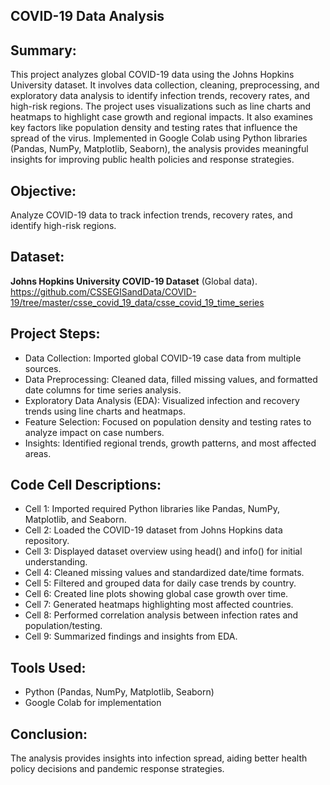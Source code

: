 ## COVID-19 Data Analysis


## Summary:

This project analyzes global COVID-19 data using the Johns Hopkins University dataset. It involves data collection, cleaning, preprocessing, and exploratory data analysis to identify infection trends, recovery rates, and high-risk regions. The project uses visualizations such as line charts and heatmaps to highlight case growth and regional impacts. It also examines key factors like population density and testing rates that influence the spread of the virus. Implemented in Google Colab using Python libraries (Pandas, NumPy, Matplotlib, Seaborn), the analysis provides meaningful insights for improving public health policies and response strategies.

 
## Objective:
Analyze COVID-19 data to track infection trends, recovery rates, and identify high-risk regions.
 
## Dataset:
**Johns Hopkins University COVID-19 Dataset** (Global data).
https://github.com/CSSEGISandData/COVID-19/tree/master/csse_covid_19_data/csse_covid_19_time_series

## Project Steps:

- Data Collection: Imported global COVID-19 case data from multiple sources.
- Data Preprocessing: Cleaned data, filled missing values, and formatted date columns for time series analysis.
- Exploratory Data Analysis (EDA): Visualized infection and recovery trends using line charts and heatmaps.
- Feature Selection: Focused on population density and testing rates to analyze impact on case numbers.
- Insights: Identified regional trends, growth patterns, and most affected areas.


## Code Cell Descriptions:
- Cell 1: Imported required Python libraries like Pandas, NumPy, Matplotlib, and Seaborn.
- Cell 2: Loaded the COVID-19 dataset from Johns Hopkins data repository.
- Cell 3: Displayed dataset overview using head() and info() for initial understanding.
- Cell 4: Cleaned missing values and standardized date/time formats.
- Cell 5: Filtered and grouped data for daily case trends by country.
- Cell 6: Created line plots showing global case growth over time.
- Cell 7: Generated heatmaps highlighting most affected countries.
- Cell 8: Performed correlation analysis between infection rates and population/testing.
- Cell 9: Summarized findings and insights from EDA.


## Tools Used:
- Python (Pandas, NumPy, Matplotlib, Seaborn)
- Google Colab for implementation




## Conclusion:
The analysis provides insights into infection spread, aiding better health policy decisions and pandemic response strategies.


